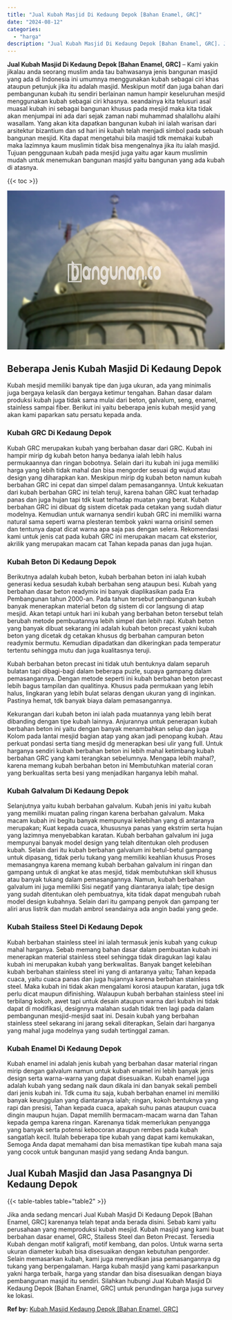 ```yaml
---
title: "Jual Kubah Masjid Di Kedaung Depok [Bahan Enamel, GRC]"
date: "2024-08-12"
categories: 
  - "harga"
description: "Jual Kubah Masjid Di Kedaung Depok [Bahan Enamel, GRC]. Jika anda sedang mencari Jual Kubah Masjid Di Kedaung Depok [Bahan Enamel, GRC] karenanya telah tep..."
---
```


**Jual Kubah Masjid Di Kedaung Depok \[Bahan Enamel, GRC\]** – Kami yakin jikalau anda seorang muslim anda tau bahwasanya jenis bangunan masjid yang ada di Indonesia ini umumnya menggunakan kubah sebagai ciri khas ataupun petunjuk jika itu adalah masjid. Meskipun motif dan juga bahan dari pembangunan kubah itu sendiri berlainan namun hampir keseluruhan mesjid menggunakan kubah sebagai ciri khasnya. seandainya kita telusuri asal muasal kubah ini sebagai bangunan khusus pada mesjid maka kita tidak akan menjumpai ini ada dari sejak zaman nabi muhammad shalallohu alaihi wasallam. Yang akan kita dapatkan bangunan kubah ini ialah warisan dari arsitektur bizantium dan sd hari ini kubah telah menjadi simbol pada sebuah bangunan mesjid. Kita dapat mengetahui bila masjid tdk memakai kubah maka lazimnya kaum muslimin tidak bisa mengenalnya jika itu ialah masjid. Tujuan penggunaan kubah pada mesjid juga yaitu agar kaum muslimin mudah untuk menemukan bangunan masjid yaitu bangunan yang ada kubah di atasnya.

{{< toc >}}

![Jual Kubah Masjid Di Kedaung Depok [Bahan Enamel, GRC]](/images/jual-kubah-masjid-17.png)

## Beberapa Jenis Kubah Masjid Di Kedaung Depok

Kubah mesjid memiliki banyak tipe dan juga ukuran, ada yang minimalis juga bergaya kelasik dan bergaya ketimur tengahan. Bahan dasar dalam produksi kubah juga tidak sama mulai dari beton, galvalum, seng, enamel, stainless sampai fiber. Berikut ini yaitu beberapa jenis kubah mesjid yang akan kami paparkan satu persatu kepada anda.

### Kubah GRC Di Kedaung Depok

Kubah GRC merupakan kubah yang berbahan dasar dari GRC. Kubah ini hampir mirip dg kubah beton hanya bedanya ialah lebih halus permukaannya dan ringan bobotnya. Selain dari itu kubah ini juga memiliki harga yang lebih tidak mahal dan bisa mengorder sesuai dg wujud atau design yang diharapkan kan. Meskipun mirip dg kubah beton namun kubah berbahan GRC ini cepat dan simpel dalam pemasangannya. Untuk kekuatan dari kubah berbahan GRC ini telah teruji, karena bahan GRC kuat terhadap panas dan juga hujan tapi tdk kuat terhadap muatan yang berat. Kubah berbahan GRC ini dibuat dg sistem dicetak pada cetakan yang sudah diatur modelnya. Kemudian untuk warnanya sendiri kubah GRC ini memiliki warna natural sama seperti warna plesteran tembok yakni warna orisinil semen dan tentunya dapat dicat warna apa saja pas dengan selera. Rekomendasi kami untuk jenis cat pada kubah GRC ini merupakan macam cat eksterior, akrilik yang merupakan macam cat Tahan kepada panas dan juga hujan.

### Kubah Beton Di Kedaung Depok

Berikutnya adalah kubah beton, kubah berbahan beton ini ialah kubah generasi kedua sesudah kubah berbahan seng ataupun besi. Kubah yang berbahan dasar beton readymix ini banyak diaplikasikan pada Era Pembangunan tahun 2000-an. Pada tahun tersebut pembangunan kubah banyak menerapkan material beton dg sistem di cor langsung di atap mesjid. Akan tetapi untuk hari ini kubah yang berbahan beton tersebut telah berubah metode pembuatannya lebih simpel dan lebih rapi. Kubah beton yang banyak dibuat sekarang ini adalah kubah beton precast yakni kubah beton yang dicetak dg cetakan khusus dg berbahan campuran beton readymix bermutu. Kemudian dipadatkan dan dikeringkan pada temperatur tertentu sehingga mutu dan juga kualitasnya teruji.

Kubah berbahan beton precast ini tidak utuh bentuknya dalam separuh bulatan tapi dibagi-bagi dalam beberapa puzle, supaya gampang dalam pemasangannya. Dengan metode seperti ini kubah berbahan beton precast lebih bagus tampilan dan qualitinya. Khusus pada permukaan yang lebih halus, lingkaran yang lebih bulat selaras dengan ukuran yang di inginkan. Pastinya hemat, tdk banyak biaya dalam pemasangannya.

Kekurangan dari kubah beton ini ialah pada muatannya yang lebih berat dibanding dengan tipe kubah lainnya. Anjurannya untuk penerapan kubah berbahan beton ini yaitu dengan banyak menambahkan selup dan juga Kolom pada lantai mesjid bagian atap yang akan jadi penopang kubah. Atau perkuat pondasi serta tiang mesjid dg menerapkan besi ulir yang full. Untuk harganya sendiri kubah berbahan beton ini lebih mahal ketimbang kubah berbahan GRC yang kami terangkan sebelumnya. Mengapa lebih mahal?, karena memang kubah berbahan beton ini Membutuhkan material coran yang berkualitas serta besi yang menjadikan harganya lebih mahal.

### Kubah Galvalum Di Kedaung Depok

Selanjutnya yaitu kubah berbahan galvalum. Kubah jenis ini yaitu kubah yang memiliki muatan paling ringan karena berbahan galvalum. Maka macam kubah ini begitu banyak mempunyai kelebihan yang di antaranya merupakan; Kuat kepada cuaca, khususnya panas yang ekstrim serta hujan yang lazimnya menyebabkan karatan. Kubah berbahan galvalum ini juga mempunyai banyak model design yang telah ditentukan oleh produsen kubah. Selain dari itu kubah berbahan galvalum ini betul-betul gampang untuk dipasang, tidak perlu tukang yang memiliki keahlian khusus Proses memasangnya karena memang kubah berbahan galvalum ini ringan dan gampang untuk di angkat ke atas mesjid, tidak membutuhkan skill khusus atau banyak tukang dalam pemasangannya. Namun, kubah berbahan galvalum ini juga memiliki Sisi negatif yang diantaranya ialah; tipe design yang sudah ditentukan oleh pembuatnya, kita tidak dapat mengubah rubah model design kubahnya. Selain dari itu gampang penyok dan gampang ter aliri arus listrik dan mudah ambrol seandainya ada angin badai yang gede.

### Kubah Stailess Steel Di Kedaung Depok

Kubah berbahan stainless steel ini ialah termasuk jenis kubah yang cukup mahal harganya. Sebab memang bahan dasar dalam pembuatan kubah ini menerapkan material stainless steel sehingga tidak diragukan lagi kalau kubah ini merupakan kubah yang berkwalitas. Banyak banget kelebihan kubah berbahan stainless steel ini yang di antaranya yaitu; Tahan kepada cuaca, yaitu cuaca panas dan juga hujannya karena berbahan stainless steel. Maka kubah ini tidak akan mengalami korosi ataupun karatan, juga tdk perlu dicat maupun difinishing. Walaupun kubah berbahan stainless steel ini terbilang kokoh, awet tapi untuk desain ataupun warna dari kubah ini tidak dapat di modifikasi, designnya malahan sudah tidak tren lagi pada dalam pembangunan mesjid-mesjid saat ini. Desain kubah yang berbahan stainless steel sekarang ini jarang sekali diterapkan, Selain dari harganya yang mahal juga modelnya yang sudah tertinggal zaman.

### Kubah Enamel Di Kedaung Depok

Kubah enamel ini adalah jenis kubah yang berbahan dasar material ringan mirip dengan galvalum namun untuk kubah enamel ini lebih banyak jenis design serta warna-warna yang dapat disesuaikan. Kubah enamel juga adalah kubah yang sedang naik daun dikala ini dan banyak sekali pembeli dari jenis kubah ini. Tdk cuma itu saja, kubah berbahan enamel ini memiliki banyak keunggulan yang diantaranya ialah; ringan, kokoh bentuknya yang rapi dan presisi, Tahan kepada cuaca, apakah suhu panas ataupun cuaca dingin maupun hujan. Dapat memilih bermacam-macam warna dan Tahan kepada gempa karena ringan. Karenanya tidak memerlukan penyangga yang banyak serta potensi kebocoran ataupun rembes pada kubah sangatlah kecil. Itulah beberapa tipe kubah yang dapat kami kemukakan, Semoga Anda dapat memahami dan bisa memastikan tipe kubah mana saja yang cocok untuk bangunan masjid yang sedang Anda bangun.

## Jual Kubah Masjid dan Jasa Pasangnya Di Kedaung Depok

{{< table-tables table="table2" >}}

Jika anda sedang mencari Jual Kubah Masjid Di Kedaung Depok \[Bahan Enamel, GRC\] karenanya telah tepat anda berada disini. Sebab kami yaitu perusahaan yang memproduksi kubah mesjid. Kubah masjid yang kami buat berbahan dasar enamel, GRC, Stailess Steel dan Beton Precast. Tersedia Kubah dengan motif kaligrafi, motif kembang, dan polos. Untuk warna serta ukuran diameter kubah bisa disesuaikan dengan kebutuhan pengorder. Selain memasarkan kubah, kami juga menyedikan jasa pemasangannya dg tukang yang berpengalaman. Harga kubah masjid yang kami pasarkanpun yakni harga terbaik, harga yang standar dan bisa disesuaikan dengan biaya pembangunan masjid itu sendiri. Silahkan hubungi Jual Kubah Masjid Di Kedaung Depok \[Bahan Enamel, GRC\] untuk perundingan harga juga survey ke lokasi.

**Ref by:** [Kubah Masjid Kedaung Depok [Bahan Enamel, GRC]](https://id.wikipedia.org/wiki/Kubah)
